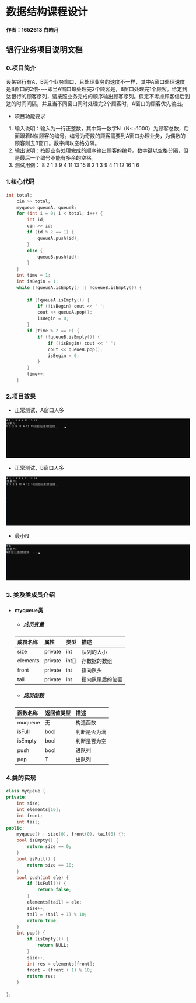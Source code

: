 # 数据结构课程设计

#### 作者：1652613 白皓月

## 银行业务项目说明文档

### 0.项目简介
设某银行有A，B两个业务窗口，且处理业务的速度不一样，其中A窗口处理速度是B窗口的2倍----即当A窗口每处理完2个顾客是，B窗口处理完1个顾客。给定到达银行的顾客序列，请按照业务完成的顺序输出顾客序列。假定不考虑顾客信后到达的时间间隔，并且当不同窗口同时处理完2个顾客时，A窗口的顾客优先输出。

- 项目功能要求
1. 输入说明：输入为一行正整数，其中第一数字N（N<=1000）为顾客总数，后面跟着N位顾客的编号。编号为奇数的顾客需要到A窗口办理业务，为偶数的顾客则去B窗口。数字间以空格分隔。
2. 输出说明：按照业务处理完成的顺序输出顾客的编号。数字键以空格分隔，但是最后一个编号不能有多余的空格。
3. 测试用例：
8 2 1 3 9 4 11 13 15
8 2 1 3 9 4 11 12 16
1 6 

### 1.核心代码
```c++
int total;
	cin >> total;
	myqueue queueA, queueB;
	for (int i = 0; i < total; i++) {
		int id;
		cin >> id;
		if (id % 2 == 1) {
			queueA.push(id);
		}
		else {
			queueB.push(id);
		}
	}
	int time = 1;
	int isBegin = 1;
	while (!queueA.isEmpty() || !queueB.isEmpty()) {
		
		if (!queueA.isEmpty()) {
			if (!isBegin) cout << ' ';
			cout << queueA.pop();
			isBegin = 0;
		}
		if (time % 2 == 0) {	
			if (!queueB.isEmpty()) {
				if (!isBegin) cout << ' ';
				cout << queueB.pop();
				isBegin = 0;
			}
		}
		time++;
	}
```
### 2.项目效果
- 正常测试，A窗口人多

![image](./image/1.png)
- 正常测试，B窗口人多

![image](./image/2.png)
- 最小N

![image](./image/3.png)

### 3. 类及类成员介绍

- #### myqueue类  

  - ##### 成员变量
  | 成员名称 | 属性   | 类型       | 描述               |
  | -------- | ------ | ---------- | ------------------ |
  | size     | private | int        | 队列的大小           |
  | elements    | private | int[] | 存数据的数组 |
  | front    | private | int | 指向队头 |
  | tail    | private | int | 指向队尾后的位置 |

  - ##### 成员函数  
  | 函数名称 | 返回值类型 | 描述     |
  | -------- | ---------- | -------- |
  | muqueue | 无         | 构造函数 |
  | isFull | bool         | 判断是否为满 |
  | isEmpty | bool         | 判断是否为空 |
  | push | bool         | 进队列 |
  | pop | T         | 出队列 |

### 4.类的实现
```c++
class myqueue {
private:
	int size;
	int elements[10];
	int front;
	int tail;
public:
	myqueue() : size(0), front(0), tail(0) {};
	bool isEmpty() {
		return size == 0;
	}
	bool isFull() {
		return size == 10;
	}
	bool push(int ele) {
		if (isFull()) {
			return false;
		}
		elements[tail] = ele;
		size++;
		tail = (tail + 1) % 10;
		return true;
	}
	int pop() {
		if (isEmpty()) {
			return NULL;
		}
		size--;
		int res = elements[front];
		front = (front + 1) % 10;
		return res;
	}
		
};
```
